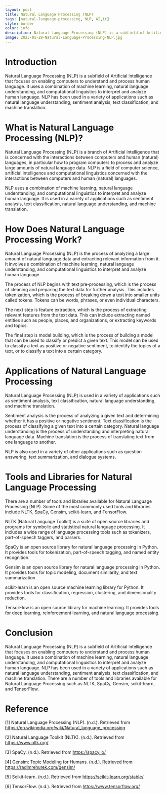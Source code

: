 ```yaml
---
layout: post
title: Natural Language Processing (NLP)
tags: [natural-language-processing, NLP, AI,it]
style: border
color: info
description: Natural Language Processing (NLP) is a subfield of Artificial Intelligence that focuses on enabling computers to understand and process human language. It uses a combination of machine learning, natural language understanding, and computational linguistics to interpret and analyze human language. NLP has been used in a variety of applications such as natural language understanding, sentiment analysis, text classification, and machine translation.
image: 2023-01-29-Natural-Language-Processing-NLP.jpg
---
```

# Introduction

Natural Language Processing (NLP) is a subfield of Artificial Intelligence that focuses on enabling computers to understand and process human language. It uses a combination of machine learning, natural language understanding, and computational linguistics to interpret and analyze human language. NLP has been used in a variety of applications such as natural language understanding, sentiment analysis, text classification, and machine translation.

# What is Natural Language Processing (NLP)?

Natural Language Processing (NLP) is a branch of Artificial Intelligence that is concerned with the interactions between computers and human (natural) languages, in particular how to program computers to process and analyze large amounts of natural language data. NLP is a field of computer science, artificial intelligence and computational linguistics concerned with the interactions between computers and human (natural) languages.

NLP uses a combination of machine learning, natural language understanding, and computational linguistics to interpret and analyze human language. It is used in a variety of applications such as sentiment analysis, text classification, natural language understanding, and machine translation.

# How Does Natural Language Processing Work?

Natural Language Processing (NLP) is the process of analyzing a large amount of natural language data and extracting relevant information from it. It involves a combination of machine learning, natural language understanding, and computational linguistics to interpret and analyze human language.

The process of NLP begins with text pre-processing, which is the process of cleaning and preparing the text data for further analysis. This includes tokenization, which is the process of breaking down a text into smaller units called tokens. Tokens can be words, phrases, or even individual characters.

The next step is feature extraction, which is the process of extracting relevant features from the text data. This can include extracting named entities such as people, places, and organizations, or extracting keywords and topics.

The final step is model building, which is the process of building a model that can be used to classify or predict a given text. This model can be used to classify a text as positive or negative sentiment, to identify the topics of a text, or to classify a text into a certain category.

# Applications of Natural Language Processing

Natural Language Processing (NLP) is used in a variety of applications such as sentiment analysis, text classification, natural language understanding, and machine translation. 

Sentiment analysis is the process of analyzing a given text and determining whether it has a positive or negative sentiment. Text classification is the process of classifying a given text into a certain category. Natural language understanding is the process of understanding and interpreting natural language data. Machine translation is the process of translating text from one language to another. 

NLP is also used in a variety of other applications such as question answering, text summarization, and dialogue systems. 

# Tools and Libraries for Natural Language Processing

There are a number of tools and libraries available for Natural Language Processing (NLP). Some of the most commonly used tools and libraries include NLTK, SpaCy, Gensim, scikit-learn, and TensorFlow.

NLTK (Natural Language Toolkit) is a suite of open source libraries and programs for symbolic and statistical natural language processing. It includes a wide range of language processing tools such as tokenizers, part-of-speech taggers, and parsers.

SpaCy is an open source library for natural language processing in Python. It provides tools for tokenization, part-of-speech tagging, and named entity recognition.

Gensim is an open source library for natural language processing in Python. It provides tools for topic modeling, document similarity, and text summarization.

scikit-learn is an open source machine learning library for Python. It provides tools for classification, regression, clustering, and dimensionality reduction.

TensorFlow is an open source library for machine learning. It provides tools for deep learning, reinforcement learning, and natural language processing.

# Conclusion

Natural Language Processing (NLP) is a subfield of Artificial Intelligence that focuses on enabling computers to understand and process human language. It uses a combination of machine learning, natural language understanding, and computational linguistics to interpret and analyze human language. NLP has been used in a variety of applications such as natural language understanding, sentiment analysis, text classification, and machine translation. There are a number of tools and libraries available for Natural Language Processing such as NLTK, SpaCy, Gensim, scikit-learn, and TensorFlow.

# Reference

[1] Natural Language Processing (NLP). (n.d.). Retrieved from https://en.wikipedia.org/wiki/Natural_language_processing 

[2] Natural Language Toolkit (NLTK). (n.d.). Retrieved from https://www.nltk.org/

[3] SpaCy. (n.d.). Retrieved from https://spacy.io/

[4] Gensim: Topic Modeling for Humans. (n.d.). Retrieved from https://radimrehurek.com/gensim/

[5] Scikit-learn. (n.d.). Retrieved from https://scikit-learn.org/stable/

[6] TensorFlow. (n.d.). Retrieved from https://www.tensorflow.org/
